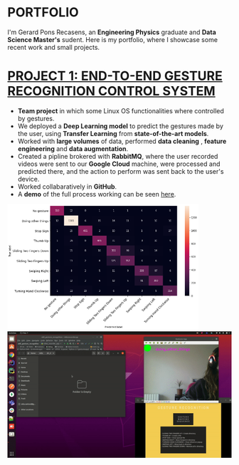 # PORTFOLIO

I'm Gerard Pons Recasens, an **Engineering Physics** graduate and **Data Science Master's** sudent. Here is my portfolio, where I showcase some recent work and small projects.

# [PROJECT 1: END-TO-END GESTURE RECOGNITION CONTROL SYSTEM](https://github.com/gesturesAidl/video_processor)

* **Team project** in which some Linux OS functionalities where controlled by gestures.
* We deployed a **Deep Learning model** to predict the gestures made by the user, using **Transfer Learning** from **state-of-the-art models**.
* Worked with **large volumes** of data, performed **data cleaning** , **feature engineering** and **data augmentation**.
* Created a pipline brokered with **RabbitMQ**, where the user recorded videos were sent to our **Google Cloud** machine, were processed and predicted there, and the action to perform was sent back to the user's device.
* Worked collabaratively in **GitHub**.
* A **demo** of the full process working can be seen [here](https://www.youtube.com/watch?v=G59jl27JF2A&ab_channel=GesturesAidl).

<div class="row">
  <img class="pull-left" src="Images/confusion.png"  width="430">
  <img class="pull-left" src="Images/demo_gif.gif"  width="530">
</div>
